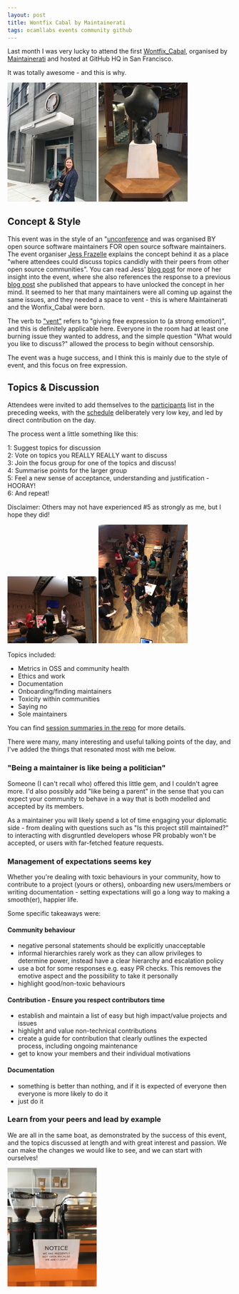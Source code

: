 ```yaml
---
layout: post
title: Wontfix Cabal by Maintainerati
tags: ocamllabs events community github
---
```


Last month I was very lucky to attend the first [Wontfix_Cabal](https://github.com/maintainerati/events/tree/master/wontfix_cabal), organised by [Maintainerati](https://maintainerati.org/) and hosted at GitHub HQ in San Francisco.

It was totally awesome - and this is why.

<p>
<img src="/images/GHHQGem.jpg" alt="Stage 1" width="200" />
<img src="/images/Octocat.jpg" alt="Stage 2" width="200" />
</p>

## Concept & Style

This event was in the style of an "[unconference](https://en.wikipedia.org/wiki/Unconference) and was organised BY open source software maintainers FOR open source software maintainers. The event organiser [Jess Frazelle](https://twitter.com/jessfraz) explains the concept behind it as a place "where attendees could discuss topics candidly with their peers from other open source communities". You can read Jess' [blog post](https://opensource.googleblog.com/2017/03/by-maintainers-for-maintainers.html?m=1) for more of her insight into the event, where she also references the response to a previous [blog post](https://blog.jessfraz.com/post/the-art-of-closing/) she published that appears to have unlocked the concept in her mind. It seemed to her that many maintainers were all coming up against the same issues, and they needed a space to vent - this is where Maintainerati and the Wonfix_Cabal were born.

The verb to ["vent"](https://en.oxforddictionaries.com/definition/vent) refers to "giving free expression to (a strong emotion)", and this is definitely applicable here. Everyone in the room had at least one burning issue they wanted to address, and the simple question "What would you like to discuss?" allowed the process to begin without censorship.

The event was a huge success, and I think this is mainly due to the style of event, and this focus on free expression.

## Topics & Discussion

Attendees were invited to add themselves to the [participants](https://github.com/maintainerati/events/blob/master/wontfix_cabal/participants.md) list in the preceding weeks, with the [schedule](https://github.com/maintainerati/events/blob/master/wontfix_cabal/schedule.md) deliberately very low key, and led by direct contribution on the day.

The process went a little something like this:

1: Suggest topics for discussion  
2: Vote on topics you REALLY REALLY want to discuss  
3: Join the focus group for one of the topics and discuss!  
4: Summarise points for the larger group  
5: Feel a new sense of acceptance, understanding and justification - HOORAY!  
6: And repeat!  

Disclaimer: Others may not have experienced #5 as strongly as me, but I hope they did!

<p>
<img src="/images/PostIts.jpg" alt="Stage 1" width="200" />
<img src="/images/ViewFromTheContainer.jpg" alt="Stage 2" width="200" />
</p>

Topics included:

* Metrics in OSS and community health  
* Ethics and work  
* Documentation  
* Onboarding/finding maintainers  
* Toxicity within communities  
* Saying no  
* Sole maintainers  

You can find [session summaries in the repo](https://github.com/maintainerati/events/tree/master/wontfix_cabal) for more details.

There were many, many interesting and useful talking points of the day, and I've added the things that resonated most with me below.

### "Being a maintainer is like being a politician"

Someone (I can't recall who) offered this little gem, and I couldn't agree more. I'd also possibly add "like being a parent" in the sense that you can expect your community to behave in a way that is both modelled and accepted by its members.

As a maintainer you will likely spend a lot of time engaging your diplomatic side - from dealing with questions such as "Is this project still maintained?" to interacting with disgruntled developers whose PR probably won't be accepted, or users with far-fetched feature requests.

### Management of expectations seems key

Whether you're dealing with toxic behaviours in your community, how to contribute to a project (yours or others), onboarding new users/members or writing documentation - setting expectations will go a long way to making a smooth(er), happier life.

Some specific takeaways were:

#### Community behaviour   

  - negative personal statements should be explicitly unacceptable  
  - informal hierarchies rarely work as they can allow privileges to determine power, instead have a clear hierarchy and escalation policy  
  - use a bot for some responses e.g. easy PR checks. This removes the emotive aspect and the possibility to take it personally  
  - highlight good/non-toxic behaviours      

#### Contribution - Ensure you respect contributors time   

  - establish and maintain a list of easy but high impact/value projects and issues  
  - highlight and value non-technical contributions  
  - create a guide for contribution that clearly outlines the expected process, including ongoing maintenance  
  - get to know your members and their individual motivations    

#### Documentation   

  - something is better than nothing, and if it is expected of everyone then everyone is more likely to do it  
  - just do it    

### Learn from your peers and lead by example

We are all in the same boat, as demonstrated by the success of this event, and the topics discussed at length and with great interest and passion. We can make the changes we would like to see, and we can start with ourselves!

<p>
<img src="/images/ObviousCoffee.jpg" alt="Stage 1" width="200" />
</p>
